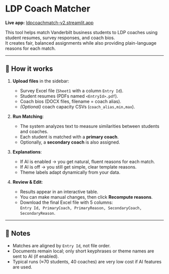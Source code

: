 # LDP Coach Matcher

**Live app:** [ldpcoachmatch-v2.streamlit.app](https://ldpcoachmatch-v2.streamlit.app/)  

This tool helps match Vanderbilt business students to LDP coaches using student resumes, survey responses, and coach bios.  
It creates fair, balanced assignments while also providing plain-language reasons for each match.

---

## 🚀 How it works
1. **Upload files** in the sidebar:
   - Survey Excel file (`Sheet1` with a column `Entry Id`).
   - Student resumes (PDFs named `<EntryId>.pdf`).
   - Coach bios (DOCX files, filename = coach alias).
   - *(Optional)* coach capacity CSVs (`coach_alias,min,max`).

2. **Run Matching**:
   - The system analyzes text to measure similarities between students and coaches.
   - Each student is matched with a **primary coach**.
   - Optionally, a **secondary coach** is also assigned.

3. **Explanations**:
   - If AI is enabled → you get natural, fluent reasons for each match.
   - If AI is off → you still get simple, clear template reasons.
   - Theme labels adapt dynamically from your data.

4. **Review & Edit**:
   - Results appear in an interactive table.
   - You can make manual changes, then click **Recompute reasons**.
   - Download the final Excel file with 5 columns:  
     `Entry Id, PrimaryCoach, PrimaryReason, SecondaryCoach, SecondaryReason`.

---

## 📄 Notes
- Matches are aligned by `Entry Id`, not file order.
- Documents remain local; only short keyphrases or theme names are sent to AI (if enabled).
- Typical runs (≈70 students, 40 coaches) are very low cost if AI features are used.
